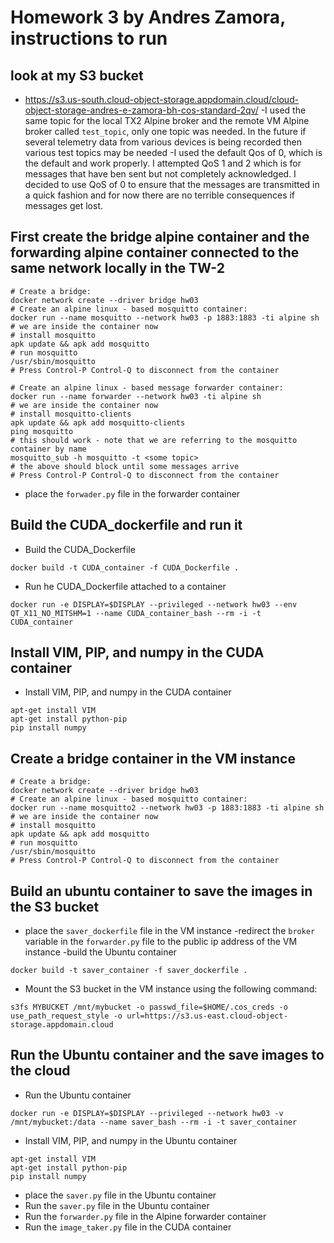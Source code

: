 # Homework 3 by Andres Zamora, instructions to run

## look at my S3 bucket

- https://s3.us-south.cloud-object-storage.appdomain.cloud/cloud-object-storage-andres-e-zamora-bh-cos-standard-2qv/
-I used the same topic for the local TX2 Alpine broker and the remote VM Alpine broker called `test_topic`, only one topic was needed. In the future if several telemetry data from various devices is being recorded then various test topics may be needed
-I used the default Qos of 0, which is the default and work properly. I attempted QoS 1 and 2 which is for messages that have ben sent but not completely acknowledged. I decided to use QoS of 0 to ensure that the messages are transmitted in a quick fashion and for now there are no terrible consequences if messages get lost.

## First create the bridge alpine container and the forwarding alpine container connected to the same network locally in the TW-2

```
# Create a bridge:
docker network create --driver bridge hw03
# Create an alpine linux - based mosquitto container:
docker run --name mosquitto --network hw03 -p 1883:1883 -ti alpine sh
# we are inside the container now
# install mosquitto
apk update && apk add mosquitto
# run mosquitto
/usr/sbin/mosquitto
# Press Control-P Control-Q to disconnect from the container

# Create an alpine linux - based message forwarder container:
docker run --name forwarder --network hw03 -ti alpine sh
# we are inside the container now
# install mosquitto-clients
apk update && apk add mosquitto-clients
ping mosquitto
# this should work - note that we are referring to the mosquitto container by name
mosquitto_sub -h mosquitto -t <some topic>
# the above should block until some messages arrive
# Press Control-P Control-Q to disconnect from the container
```
- place the `forwader.py` file in the forwarder container
## Build the CUDA_dockerfile and run it

 - Build the CUDA_Dockerfile

```
docker build -t CUDA_container -f CUDA_Dockerfile .
```
 - Run he CUDA_Dockerfile attached to a container

```
docker run -e DISPLAY=$DISPLAY --privileged --network hw03 --env QT_X11_NO_MITSHM=1 --name CUDA_container_bash --rm -i -t CUDA_container
```

## Install VIM, PIP, and numpy in the CUDA container

- Install VIM, PIP, and numpy in the CUDA container

```
apt-get install VIM
apt-get install python-pip
pip install numpy
```

## Create a bridge container in the VM instance

```
# Create a bridge:
docker network create --driver bridge hw03
# Create an alpine linux - based mosquitto container:
docker run --name mosquitto2 --network hw03 -p 1883:1883 -ti alpine sh
# we are inside the container now
# install mosquitto
apk update && apk add mosquitto
# run mosquitto
/usr/sbin/mosquitto
# Press Control-P Control-Q to disconnect from the container
```
## Build an ubuntu container to save the images in the S3 bucket
- place the `saver_dockerfile` file in the VM instance
-redirect the `broker` variable in the `forwarder.py` file to the public ip address of the VM instance
-build the Ubuntu container
```
docker build -t saver_container -f saver_dockerfile .
```
- Mount the S3 bucket in the VM instance using the following command:

```
s3fs MYBUCKET /mnt/mybucket -o passwd_file=$HOME/.cos_creds -o use_path_request_style -o url=https://s3.us-east.cloud-object-storage.appdomain.cloud
```
## Run the Ubuntu container and the save images to the cloud
- Run the Ubuntu container

```
docker run -e DISPLAY=$DISPLAY --privileged --network hw03 -v /mnt/mybucket:/data --name saver_bash --rm -i -t saver_container
```
- Install VIM, PIP, and numpy in the Ubuntu container

```
apt-get install VIM
apt-get install python-pip
pip install numpy
```
- place the `saver.py` file in the Ubuntu container
- Run the `saver.py` file in the Ubuntu container
- Run the `forwarder.py` file in the Alpine forwarder container
- Run the `image_taker.py` file in the CUDA container
